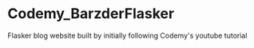 # Codemy_BarzderFlasker
Flasker blog website built by initially following Codemy's youtube tutorial
